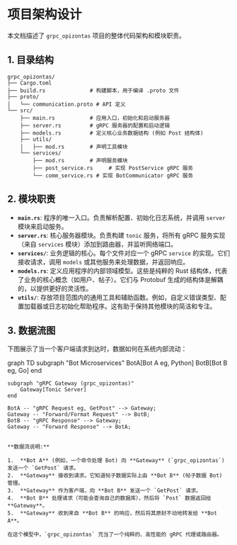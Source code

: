 # 项目架构设计

本文档描述了 `grpc_opizontas` 项目的整体代码架构和模块职责。

## 1. 目录结构

```
grpc_opizontas/
├── Cargo.toml
├── build.rs              # 构建脚本，用于编译 .proto 文件
├── proto/
│   └── communication.proto # API 定义
└── src/
    ├── main.rs           # 应用入口，初始化和启动服务器
    ├── server.rs         # gRPC 服务器的配置和启动逻辑
    ├── models.rs         # 定义核心业务数据结构 (例如 Post 结构体)
    ├── utils/
    │   ├── mod.rs        # 声明工具模块
    └── services/
        ├── mod.rs        # 声明服务模块
        ├── post_service.rs     # 实现 PostService gRPC 服务
        └── comm_service.rs # 实现 BotCommunicator gRPC 服务
```

## 2. 模块职责

*   **`main.rs`**: 程序的唯一入口。负责解析配置、初始化日志系统，并调用 `server` 模块来启动服务。
*   **`server.rs`**: 核心服务器模块。负责构建 `tonic` 服务，将所有 gRPC 服务实现（来自 `services` 模块）添加到路由器，并监听网络端口。
*   **`services/`**: 业务逻辑的核心。每个文件对应一个 gRPC `service` 的实现。它们接收请求，调用 `models` 或其他服务来处理数据，并返回响应。
*   **`models.rs`**: 定义应用程序的内部领域模型。这些是纯粹的 Rust 结构体，代表了业务的核心概念（如用户、帖子）。它们与 Protobuf 生成的结构体是解耦的，以提供更好的灵活性。
*   **`utils/`**: 存放项目范围内的通用工具和辅助函数。例如，自定义错误类型、配置加载器或日志初始化帮助程序。这有助于保持其他模块的简洁和专注。

## 3. 数据流图

下图展示了当一个客户端请求到达时，数据如何在系统内部流动：

graph TD
    subgraph "Bot Microservices"
        BotA[Bot A eg, Python]
        BotB[Bot B eg, Go]
    end

    subgraph "gRPC Gateway (grpc_opizontas)"
        Gateway[Tonic Server]
    end

    BotA -- "gRPC Request eg, GetPost" --> Gateway;
    Gateway -- "Forward/Format Request" --> BotB;
    BotB -- "gRPC Response" --> Gateway;
    Gateway -- "Forward Response" --> BotA;
```

**数据流说明:**

1.  **Bot A** (例如，一个命令处理 Bot) 向 **Gateway** (`grpc_opizontas`) 发送一个 `GetPost` 请求。
2.  **Gateway** 接收到请求。它知道帖子数据实际上由 **Bot B** (帖子数据 Bot) 管理。
3.  **Gateway** 作为客户端，向 **Bot B** 发送一个 `GetPost` 请求。
4.  **Bot B** 处理请求（可能会查询自己的数据库），然后将 `Post` 数据返回给 **Gateway**。
5.  **Gateway** 收到来自 **Bot B** 的响应，然后将其原封不动地转发给 **Bot A**。

在这个模型中，`grpc_opizontas` 充当了一个纯粹的、高性能的 gRPC 代理或路由器。